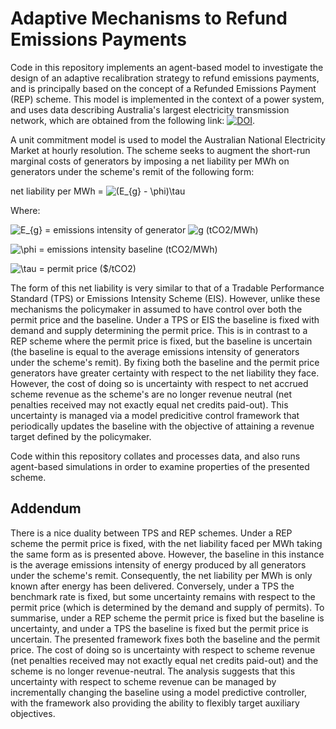 # Adaptive Mechanisms to Refund Emissions Payments
Code in this repository implements an agent-based model to investigate the design of an adaptive recalibration strategy to refund emissions payments, and is principally based on the concept of a Refunded Emissions Payment (REP) scheme. This model is implemented in the context of a power system, and uses data describing Australia's largest electricity transmission network, which are obtained from the following link: [![DOI](https://zenodo.org/badge/DOI/10.5281/zenodo.1326942.svg)](https://doi.org/10.5281/zenodo.1326942).

A unit commitment model is used to model the Australian National Electricity Market at hourly resolution. The scheme seeks to augment the short-run marginal costs of generators by imposing a net liability per MWh on generators under the scheme's remit of the following form:

net liability per MWh = ![(E_{g} - \phi)\tau](https://render.githubusercontent.com/render/math?math=(E_%7Bg%7D%20-%20%5Cphi)%5Ctau)

Where:

![E_{g}](https://render.githubusercontent.com/render/math?math=E_%7Bg%7D) = emissions intensity of generator ![g](https://render.githubusercontent.com/render/math?math=g) (tCO2/MWh)
 
![\phi](https://render.githubusercontent.com/render/math?math=%5Cphi) = emissions intensity baseline (tCO2/MWh)

![\tau](https://render.githubusercontent.com/render/math?math=%5Ctau) = permit price ($/tCO2)

The form of this net liability is very similar to that of a Tradable Performance Standard (TPS) or Emissions Intensity Scheme (EIS). However, unlike these mechanisms the policymaker in assumed to have control over both the permit price and the baseline. Under a TPS or EIS the baseline is fixed with demand and supply determining the permit price. This is in contrast to a REP scheme where the permit price is fixed, but the baseline is uncertain (the baseline is equal to the average emissions intensity of generators under the scheme's remit). By fixing both the baseline and the permit price generators have greater certainty with respect to the net liability they face. However, the cost of doing so is uncertainty with respect to net accrued scheme revenue as the scheme's are no longer revenue neutral (net penalties received may not exactly equal net credits paid-out). This uncertainty is managed via a model predicitive control framework that periodically updates the baseline with the objective of attaining a revenue target defined by the policymaker. 

Code within this repository collates and processes data, and also runs agent-based simulations in order to examine properties of the presented scheme. 

## Addendum
There is a nice duality between TPS and REP schemes. Under a REP scheme the permit price is fixed, with the net liability faced per MWh taking the same form as is presented above. However, the baseline in this instance is the average emissions intensity of energy produced by all generators under the scheme's remit. Consequently, the net liability per MWh is only known after energy has been delivered. Conversely, under a TPS the benchmark rate is fixed, but some uncertainty remains with respect to the permit price (which is determined by the demand and supply of permits). To summarise, under a REP scheme the permit price is fixed but the baseline is uncertainty, and under a TPS the baseline is fixed but the permit price is uncertain. The presented framework fixes both the baseline and the permit price. The cost of doing so is uncertainty with respect to scheme revenue (net penalties received may not exactly equal net credits paid-out) and the scheme is no longer revenue-neutral. The analysis suggests that this uncertainty with respect to scheme revenue can be managed by incrementally changing the baseline using a model predictive controller, with the framework also providing the ability to flexibly target auxiliary objectives.